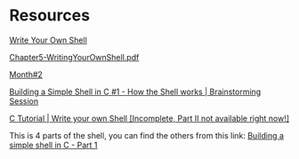 # Resources

[Write Your Own Shell](https://www.youtube.com/playlist?list=PLxIRFba3rzLzxxZMMbrm_-mkI7mV9G0pj)

[Chapter5-WritingYourOwnShell.pdf](https://www.cs.purdue.edu/homes/grr/SystemsProgrammingBook/Book/Chapter5-WritingYourOwnShell.pdf)

[Month#2](https://alx-feb-resources.notion.site/Month-2-08cc2b2d2d6c42a2ba396c56d4c00c3e)

[Building a Simple Shell in C #1 - How the Shell works | Brainstorming Session](https://www.youtube.com/watch?v=4jYFqFsu03A)

[C Tutorial | Write your own Shell [Incomplete, Part II not available right now!]](https://youtube.com/watch?v=QUCSyDFPbOI)

This is 4 parts of the shell, you can find the others from this link: [Building a simple shell in C - Part 1](https://blog.ehoneahobed.com/building-a-simple-shell-in-c-part-1)
